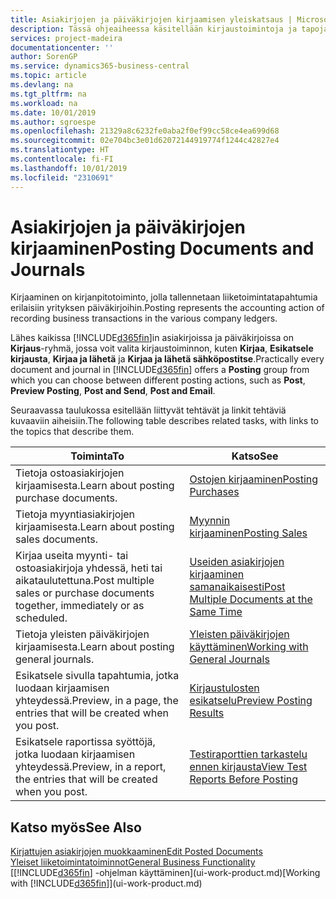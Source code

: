 ```yaml
---
title: Asiakirjojen ja päiväkirjojen kirjaamisen yleiskatsaus | Microsoft Docs
description: Tässä ohjeaiheessa käsitellään kirjaustoimintoja ja tapoja, joilla voit kirjata asiakirjat ja päiväkirjat.
services: project-madeira
documentationcenter: ''
author: SorenGP
ms.service: dynamics365-business-central
ms.topic: article
ms.devlang: na
ms.tgt_pltfrm: na
ms.workload: na
ms.date: 10/01/2019
ms.author: sgroespe
ms.openlocfilehash: 21329a8c6232fe0aba2f0ef99cc58ce4ea699d68
ms.sourcegitcommit: 02e704bc3e01d62072144919774f1244c42827e4
ms.translationtype: HT
ms.contentlocale: fi-FI
ms.lasthandoff: 10/01/2019
ms.locfileid: "2310691"
---
```

# <a name="posting-documents-and-journals"></a><span data-ttu-id="d8494-103">Asiakirjojen ja päiväkirjojen kirjaaminen</span><span class="sxs-lookup"><span data-stu-id="d8494-103">Posting Documents and Journals</span></span>
<span data-ttu-id="d8494-104">Kirjaaminen on kirjanpitotoiminto, jolla tallennetaan liiketoimintatapahtumia erilaisiin yrityksen päiväkirjoihin.</span><span class="sxs-lookup"><span data-stu-id="d8494-104">Posting represents the accounting action of recording business transactions in the various company ledgers.</span></span>

<span data-ttu-id="d8494-105">Lähes kaikissa [!INCLUDE[d365fin](includes/d365fin_md.md)]in asiakirjoissa ja päiväkirjoissa on **Kirjaus**-ryhmä, jossa voit valita kirjaustoiminnon, kuten **Kirjaa**, **Esikatsele kirjausta**, **Kirjaa ja lähetä** ja **Kirjaa ja lähetä sähköpostitse**.</span><span class="sxs-lookup"><span data-stu-id="d8494-105">Practically every document and journal in [!INCLUDE[d365fin](includes/d365fin_md.md)] offers a **Posting** group from which you can choose between different posting actions, such as **Post**, **Preview Posting**, **Post and Send**, **Post and Email**.</span></span>

<span data-ttu-id="d8494-106">Seuraavassa taulukossa esitellään liittyvät tehtävät ja linkit tehtäviä kuvaaviin aiheisiin.</span><span class="sxs-lookup"><span data-stu-id="d8494-106">The following table describes related tasks, with links to the topics that describe them.</span></span>

| <span data-ttu-id="d8494-107">Toiminta</span><span class="sxs-lookup"><span data-stu-id="d8494-107">To</span></span> | <span data-ttu-id="d8494-108">Katso</span><span class="sxs-lookup"><span data-stu-id="d8494-108">See</span></span> |
| --- | --- |
| <span data-ttu-id="d8494-109">Tietoja ostoasiakirjojen kirjaamisesta.</span><span class="sxs-lookup"><span data-stu-id="d8494-109">Learn about posting purchase documents.</span></span> |[<span data-ttu-id="d8494-110">Ostojen kirjaaminen</span><span class="sxs-lookup"><span data-stu-id="d8494-110">Posting Purchases</span></span>](ui-post-purchases.md) |
| <span data-ttu-id="d8494-111">Tietoja myyntiasiakirjojen kirjaamisesta.</span><span class="sxs-lookup"><span data-stu-id="d8494-111">Learn about posting sales documents.</span></span> |[<span data-ttu-id="d8494-112">Myynnin kirjaaminen</span><span class="sxs-lookup"><span data-stu-id="d8494-112">Posting Sales</span></span>](ui-post-sales.md) |
| <span data-ttu-id="d8494-113">Kirjaa useita myynti- tai ostoasiakirjoja yhdessä, heti tai aikataulutettuna.</span><span class="sxs-lookup"><span data-stu-id="d8494-113">Post multiple sales or purchase documents together, immediately or as scheduled.</span></span>|[<span data-ttu-id="d8494-114">Useiden asiakirjojen kirjaaminen samanaikaisesti</span><span class="sxs-lookup"><span data-stu-id="d8494-114">Post Multiple Documents at the Same Time</span></span>](ui-batch-posting.md)|
| <span data-ttu-id="d8494-115">Tietoja yleisten päiväkirjojen kirjaamisesta.</span><span class="sxs-lookup"><span data-stu-id="d8494-115">Learn about posting general journals.</span></span> |[<span data-ttu-id="d8494-116">Yleisten päiväkirjojen käyttäminen</span><span class="sxs-lookup"><span data-stu-id="d8494-116">Working with General Journals</span></span>](ui-work-general-journals.md) |
| <span data-ttu-id="d8494-117">Esikatsele sivulla tapahtumia, jotka luodaan kirjaamisen yhteydessä.</span><span class="sxs-lookup"><span data-stu-id="d8494-117">Preview, in a page, the entries that will be created when you post.</span></span> |[<span data-ttu-id="d8494-118">Kirjaustulosten esikatselu</span><span class="sxs-lookup"><span data-stu-id="d8494-118">Preview Posting Results</span></span>](ui-how-preview-post-results.md) |
| <span data-ttu-id="d8494-119">Esikatsele raportissa syöttöjä, jotka luodaan kirjaamisen yhteydessä.</span><span class="sxs-lookup"><span data-stu-id="d8494-119">Preview, in a report, the entries that will be created when you post.</span></span> |[<span data-ttu-id="d8494-120">Testiraporttien tarkastelu ennen kirjausta</span><span class="sxs-lookup"><span data-stu-id="d8494-120">View Test Reports Before Posting</span></span>](ui-how-view-test-reports-posting.md) |

## <a name="see-also"></a><span data-ttu-id="d8494-121">Katso myös</span><span class="sxs-lookup"><span data-stu-id="d8494-121">See Also</span></span>
[<span data-ttu-id="d8494-122">Kirjattujen asiakirjojen muokkaaminen</span><span class="sxs-lookup"><span data-stu-id="d8494-122">Edit Posted Documents</span></span>](across-edit-posted-document.md)  
[<span data-ttu-id="d8494-123">Yleiset liiketoimintatoiminnot</span><span class="sxs-lookup"><span data-stu-id="d8494-123">General Business Functionality</span></span>](ui-across-business-areas.md)  
<span data-ttu-id="d8494-124">[[!INCLUDE[d365fin](includes/d365fin_md.md)] -ohjelman käyttäminen](ui-work-product.md)</span><span class="sxs-lookup"><span data-stu-id="d8494-124">[Working with [!INCLUDE[d365fin](includes/d365fin_md.md)]](ui-work-product.md)</span></span>
